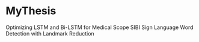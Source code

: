 # MyThesis
 Optimizing LSTM and Bi-LSTM for Medical Scope SIBI Sign Language Word Detection with Landmark Reduction
